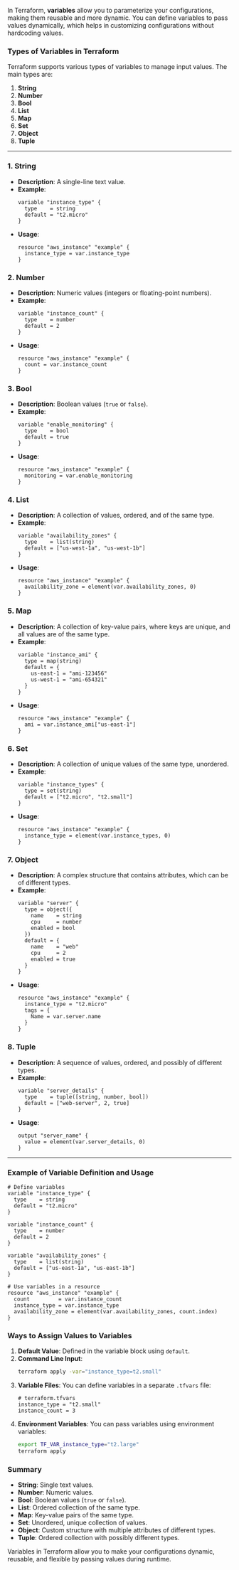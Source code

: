 In Terraform, **variables** allow you to parameterize your configurations, making them reusable and more dynamic. You can define variables to pass values dynamically, which helps in customizing configurations without hardcoding values.

### Types of Variables in Terraform
Terraform supports various types of variables to manage input values. The main types are:

1. **String**
2. **Number**
3. **Bool**
4. **List**
5. **Map**
6. **Set**
7. **Object**
8. **Tuple**

---

### 1. **String**
   - **Description**: A single-line text value.
   - **Example**:
     ```hcl
     variable "instance_type" {
       type    = string
       default = "t2.micro"
     }
     ```
   - **Usage**:
     ```hcl
     resource "aws_instance" "example" {
       instance_type = var.instance_type
     }
     ```

### 2. **Number**
   - **Description**: Numeric values (integers or floating-point numbers).
   - **Example**:
     ```hcl
     variable "instance_count" {
       type    = number
       default = 2
     }
     ```
   - **Usage**:
     ```hcl
     resource "aws_instance" "example" {
       count = var.instance_count
     }
     ```

### 3. **Bool**
   - **Description**: Boolean values (`true` or `false`).
   - **Example**:
     ```hcl
     variable "enable_monitoring" {
       type    = bool
       default = true
     }
     ```
   - **Usage**:
     ```hcl
     resource "aws_instance" "example" {
       monitoring = var.enable_monitoring
     }
     ```

### 4. **List**
   - **Description**: A collection of values, ordered, and of the same type.
   - **Example**:
     ```hcl
     variable "availability_zones" {
       type    = list(string)
       default = ["us-west-1a", "us-west-1b"]
     }
     ```
   - **Usage**:
     ```hcl
     resource "aws_instance" "example" {
       availability_zone = element(var.availability_zones, 0)
     }
     ```

### 5. **Map**
   - **Description**: A collection of key-value pairs, where keys are unique, and all values are of the same type.
   - **Example**:
     ```hcl
     variable "instance_ami" {
       type = map(string)
       default = {
         us-east-1 = "ami-123456"
         us-west-1 = "ami-654321"
       }
     }
     ```
   - **Usage**:
     ```hcl
     resource "aws_instance" "example" {
       ami = var.instance_ami["us-east-1"]
     }
     ```

### 6. **Set**
   - **Description**: A collection of unique values of the same type, unordered.
   - **Example**:
     ```hcl
     variable "instance_types" {
       type = set(string)
       default = ["t2.micro", "t2.small"]
     }
     ```
   - **Usage**:
     ```hcl
     resource "aws_instance" "example" {
       instance_type = element(var.instance_types, 0)
     }
     ```

### 7. **Object**
   - **Description**: A complex structure that contains attributes, which can be of different types.
   - **Example**:
     ```hcl
     variable "server" {
       type = object({
         name    = string
         cpu     = number
         enabled = bool
       })
       default = {
         name    = "web"
         cpu     = 2
         enabled = true
       }
     }
     ```
   - **Usage**:
     ```hcl
     resource "aws_instance" "example" {
       instance_type = "t2.micro"
       tags = {
         Name = var.server.name
       }
     }
     ```

### 8. **Tuple**
   - **Description**: A sequence of values, ordered, and possibly of different types.
   - **Example**:
     ```hcl
     variable "server_details" {
       type    = tuple([string, number, bool])
       default = ["web-server", 2, true]
     }
     ```
   - **Usage**:
     ```hcl
     output "server_name" {
       value = element(var.server_details, 0)
     }
     ```

---

### Example of Variable Definition and Usage

```hcl
# Define variables
variable "instance_type" {
  type    = string
  default = "t2.micro"
}

variable "instance_count" {
  type    = number
  default = 2
}

variable "availability_zones" {
  type    = list(string)
  default = ["us-east-1a", "us-east-1b"]
}

# Use variables in a resource
resource "aws_instance" "example" {
  count         = var.instance_count
  instance_type = var.instance_type
  availability_zone = element(var.availability_zones, count.index)
}
```

### Ways to Assign Values to Variables
1. **Default Value**: Defined in the variable block using `default`.
2. **Command Line Input**:
   ```bash
   terraform apply -var="instance_type=t2.small"
   ```
3. **Variable Files**:
   You can define variables in a separate `.tfvars` file:
   ```hcl
   # terraform.tfvars
   instance_type = "t2.small"
   instance_count = 3
   ```
4. **Environment Variables**:
   You can pass variables using environment variables:
   ```bash
   export TF_VAR_instance_type="t2.large"
   terraform apply
   ```

### Summary

- **String**: Single text values.
- **Number**: Numeric values.
- **Bool**: Boolean values (`true` or `false`).
- **List**: Ordered collection of the same type.
- **Map**: Key-value pairs of the same type.
- **Set**: Unordered, unique collection of values.
- **Object**: Custom structure with multiple attributes of different types.
- **Tuple**: Ordered collection with possibly different types.

Variables in Terraform allow you to make your configurations dynamic, reusable, and flexible by passing values during runtime.
